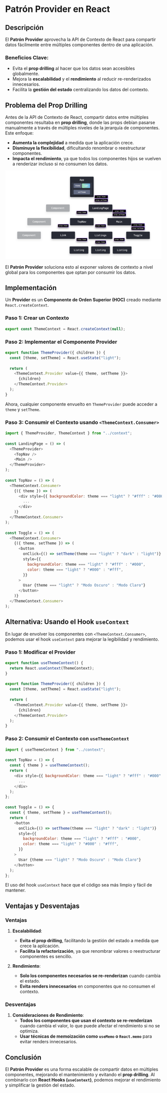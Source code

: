# Patrón Provider en React

## Descripción
El **Patrón Provider** aprovecha la API de Contexto de React para compartir datos fácilmente entre múltiples componentes dentro de una aplicación.

### Beneficios Clave:
- Evita el **prop drilling** al hacer que los datos sean accesibles globalmente.
- Mejora la **escalabilidad** y el **rendimiento** al reducir re-renderizados innecesarios.
- Facilita la **gestión del estado** centralizando los datos del contexto.

## Problema del Prop Drilling
Antes de la API de Contexto de React, compartir datos entre múltiples componentes resultaba en **prop drilling**, donde las props debían pasarse manualmente a través de múltiples niveles de la jerarquía de componentes. Este enfoque:
- **Aumenta la complejidad** a medida que la aplicación crece.
- **Disminuye la flexibilidad**, dificultando renombrar o reestructurar componentes.
- **Impacta el rendimiento**, ya que todos los componentes hijos se vuelven a renderizar incluso si no consumen los datos.

![alt text](image-1.png)

El **Patrón Provider** soluciona esto al exponer valores de contexto a nivel global para los componentes que optan por consumir los datos.

## Implementación
Un **Provider** es un **Componente de Orden Superior (HOC)** creado mediante `React.createContext`.

### Paso 1: Crear un Contexto
```javascript
export const ThemeContext = React.createContext(null);
```

### Paso 2: Implementar el Componente Provider
```javascript
export function ThemeProvider({ children }) {
  const [theme, setTheme] = React.useState("light");

  return (
    <ThemeContext.Provider value={{ theme, setTheme }}>
      {children}
    </ThemeContext.Provider>
  );
}
```

Ahora, cualquier componente envuelto en `ThemeProvider` puede acceder a `theme` y `setTheme`.

### Paso 3: Consumir el Contexto usando `<ThemeContext.Consumer>`
```javascript
import { ThemeProvider, ThemeContext } from "../context";

const LandingPage = () => (
  <ThemeProvider>
    <TopNav />
    <Main />
  </ThemeProvider>
);

const TopNav = () => (
  <ThemeContext.Consumer>
    {({ theme }) => (
      <div style={{ backgroundColor: theme === "light" ? "#fff" : "#000" }}>
        ...
      </div>
    )}
  </ThemeContext.Consumer>
);

const Toggle = () => (
  <ThemeContext.Consumer>
    {({ theme, setTheme }) => (
      <button
        onClick={() => setTheme(theme === "light" ? "dark" : "light")}
        style={{
          backgroundColor: theme === "light" ? "#fff" : "#000",
          color: theme === "light" ? "#000" : "#fff",
        }}
      >
        Usar {theme === "light" ? "Modo Oscuro" : "Modo Claro"}
      </button>
    )}
  </ThemeContext.Consumer>
);
```

## Alternativa: Usando el Hook `useContext`
En lugar de envolver los componentes con `<ThemeContext.Consumer>`, podemos usar el hook `useContext` para mejorar la legibilidad y rendimiento.

### Paso 1: Modificar el Provider
```javascript
export function useThemeContext() {
  return React.useContext(ThemeContext);
}

export function ThemeProvider({ children }) {
  const [theme, setTheme] = React.useState("light");

  return (
    <ThemeContext.Provider value={{ theme, setTheme }}>
      {children}
    </ThemeContext.Provider>
  );
}
```

### Paso 2: Consumir el Contexto con `useThemeContext`
```javascript
import { useThemeContext } from "../context";

const TopNav = () => {
  const { theme } = useThemeContext();
  return (
    <div style={{ backgroundColor: theme === "light" ? "#fff" : "#000" }}>
      ...
    </div>
  );
};

const Toggle = () => {
  const { theme, setTheme } = useThemeContext();
  return (
    <button
      onClick={() => setTheme(theme === "light" ? "dark" : "light")}
      style={{
        backgroundColor: theme === "light" ? "#fff" : "#000",
        color: theme === "light" ? "#000" : "#fff",
      }}
    >
      Usar {theme === "light" ? "Modo Oscuro" : "Modo Claro"}
    </button>
  );
};
```

El uso del hook `useContext` hace que el código sea más limpio y fácil de mantener.

## Ventajas y Desventajas

### Ventajas
1. **Escalabilidad**:  
   - **Evita el prop drilling**, facilitando la gestión del estado a medida que crece la aplicación.
   - **Facilita la refactorización**, ya que renombrar valores o reestructurar componentes es sencillo.

2. **Rendimiento**:  
   - **Solo los componentes necesarios se re-renderizan** cuando cambia el estado.
   - **Evita renders innecesarios** en componentes que no consumen el contexto.

### Desventajas
1. **Consideraciones de Rendimiento**:  
   - **Todos los componentes que usan el contexto se re-renderizan** cuando cambia el valor, lo que puede afectar el rendimiento si no se optimiza.
   - **Usar técnicas de memoización como `useMemo` o `React.memo`** para evitar renders innecesarios.

## Conclusión
El **Patrón Provider** es una forma escalable de compartir datos en múltiples componentes, mejorando el mantenimiento y evitando el **prop drilling**. Al combinarlo con **React Hooks (`useContext`)**, podemos mejorar el rendimiento y simplificar la gestión del estado.


